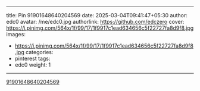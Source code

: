 
---
title: Pin 91901648640204569
date: 2025-03-04T09:41:47+05:30
author: edc0
avatar: /me/edc0.jpg
authorlink: https://github.com/edczero
cover: https://i.pinimg.com/564x/1f/99/17/1f9917c1ead634656c5f22727fa8d9f8.jpg
images:
   - https://i.pinimg.com/564x/1f/99/17/1f9917c1ead634656c5f22727fa8d9f8.jpg
categories:
  - pinterest
tags:
  - edc0
weight: 1
---

<!--more-->

[91901648640204569](https://in.pinterest.com/pin/91901648640204569/)

	